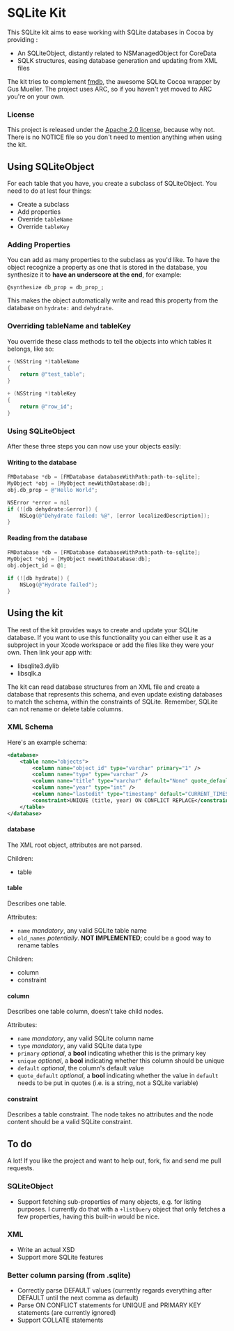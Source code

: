 SQLite Kit
==========

This SQLite kit aims to ease working with SQLite databases in Cocoa by providing :

* An SQLiteObject, distantly related to NSManagedObject for CoreData
* SQLK structures, easing database generation and updating from XML files

The kit tries to complement [fmdb], the awesome SQLite Cocoa wrapper by Gus Mueller. The project uses ARC, so if you haven't yet moved to ARC you're on your own.

### License ###

This project is released under the [Apache 2.0 license][apache], because why not. There is no NOTICE file so you don't need to mention anything when using the kit.

[fmdb]: https://github.com/ccgus/fmdb
[apache]: http://www.apache.org/licenses/LICENSE-2.0.html


Using SQLiteObject
------------------

For each table that you have, you create a subclass of SQLiteObject. You need to do at lest four things:

* Create a subclass
* Add properties
* Override `tableName`
* Override `tableKey`


### Adding Properties ###

You can add as many properties to the subclass as you'd like. To have the object recognize a property as one that is stored in the database, you synthesize it to **have an underscore at the end**, for example:

    @synthesize db_prop = db_prop_;

This makes the object automatically write and read this property from the database on `hydrate:` and `dehydrate`.


### Overriding tableName and tableKey ###

You override these class methods to tell the objects into which tables it belongs, like so:

```objective-c
+ (NSString *)tableName
{
    return @"test_table";
}

+ (NSString *)tableKey
{
    return @"row_id";
}
```


### Using SQLiteObject ###

After these three steps you can now use your objects easily:

#### Writing to the database ####

```objective-c
FMDatabase *db = [FMDatabase databaseWithPath:path-to-sqlite];
MyObject *obj = [MyObject newWithDatabase:db];
obj.db_prop = @"Hello World";

NSError *error = nil
if (![db dehydrate:&error]) {
    NSLog(@"Dehydrate failed: %@", [error localizedDescription]);
}
```

#### Reading from the database ####

```objective-c
FMDatabase *db = [FMDatabase databaseWithPath:path-to-sqlite];
MyObject *obj = [MyObject newWithDatabase:db];
obj.object_id = @1;

if (![db hydrate]) {
    NSLog(@"Hydrate failed");
}
```


Using the kit
-------------

The rest of the kit provides ways to create and update your SQLite database. If you want to use this functionality you can either use it as a subproject in your Xcode workspace or add the files like they were your own. Then link your app with:

* libsqlite3.dylib
* libsqlk.a

The kit can read database structures from an XML file and create a database that represents this schema, and even update existing databases to match the schema, within the constraints of SQLite. Remember, SQLite can not rename or delete table columns.


### XML Schema ###

Here's an example schema:

```xml
<database>
    <table name="objects">
        <column name="object_id" type="varchar" primary="1" />
        <column name="type" type="varchar" />
        <column name="title" type="varchar" default="None" quote_default="1" />
        <column name="year" type="int" />
        <column name="lastedit" type="timestamp" default="CURRENT_TIMESTAMP" />
        <constraint>UNIQUE (title, year) ON CONFLICT REPLACE</constraint>
    </table>
</database>
```

#### database ####

The XML root object, attributes are not parsed.

Children:

* table

#### table ####

Describes one table.

Attributes:

* `name` _mandatory_, any valid SQLite table name
* `old_names` _potentially_. **NOT IMPLEMENTED**; could be a good way to rename tables

Children:

* column
* constraint

#### column ####

Describes one table column, doesn't take child nodes.

Attributes:

* `name` _mandatory_, any valid SQLite column name
* `type` _mandatory_, any valid SQLite data type
* `primary` _optional_, a **bool** indicating whether this is the primary key
* `unique` _optional_, a **bool** indicating whether this column should be unique
* `default` _optional_, the column's default value
* `quote_default` _optional_, a **bool** indicating whether the value in `default` needs to be put in quotes (i.e. is a string, not a SQLite variable)

#### constraint ####

Describes a table constraint. The node takes no attributes and the node content should be a valid SQLite constraint.



To do
-----

A lot! If you like the project and want to help out, fork, fix and send me pull requests.


### SQLiteObject ###

- Support fetching sub-properties of many objects, e.g. for listing purposes. I currently do that with a `+listQuery` object that only fetches a few properties, having this built-in would be nice.


### XML ###

- Write an actual XSD
- Support more SQLite features


### Better column parsing (from .sqlite) ###

- Correctly parse DEFAULT values (currently regards everything after DEFAULT until the next comma as default)
- Parse ON CONFLICT statements for UNIQUE and PRIMARY KEY statements (are currently ignored)
- Support COLLATE statements

